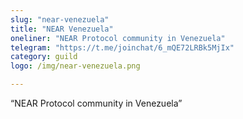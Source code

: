 ```yaml
---
slug: "near-venezuela"
title: "NEAR Venezuela"
oneliner: "NEAR Protocol community in Venezuela"
telegram: "https://t.me/joinchat/6_mQE72LRBk5MjIx"
category: guild
logo: /img/near-venezuela.png

---
```


“NEAR Protocol community in Venezuela”

